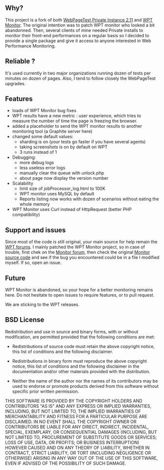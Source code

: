 Why?
-

This project is a fork of both [WebPageTest Private Instance 2.11](https://sites.google.com/a/webpagetest.org/docs/private-instances/releases/webpagetest-2-11) and [WPT Monitor](http://www.wptmonitor.org/). The original intention was to patch WPT monitor who looked a bit abandonned. Then, several clients of mine needed Private installs to monitor their front-end performances on a regular basis so I decided to provide a single package and give it access to anyone interested in Web Performance Monitoring.

Reliable ?
-

It's used currently in two major organizations running dozen of tests per minutes on dozen of pages.
Also, I tend to follow closely the WebPageTest upgrades.

Features
-

* loads of WPT Monitor bug fixes
* WPT results have a new metric : user experience, which tries to measure the number of time the page is freezing the browser.
* added a placeholder to send the WPT monitor results to another monitoring tool (a Graphite server here)
* changed some default values:
    * sharding is on (your tests go faster if you have several agents)
    * taking screenshots is on by default on WPT
    * 3 runs instead of 1
* Debugging:
    * more debug logs
    * less useless error logs
    * manually clear the queue with unlock.php
    * about page now display the version number
* Scalability
    * limit size of jobProcessor_log.html to 100K
    * WPT monitor uses MySQL by default
    * Reports listing now works with dozen of scenarios without eating the whole memory
* WPT Monitor uses Curl instead of HttpRequest (better PHP compatibility)


Support and issues
-

Since most of the code is still original, your main source for help remain the [WPT forums](http://www.webpagetest.org/forums/). I mainly patched the WPT Monitor project, so in case of trouble, first chek on the [Monitor forum](http://www.webpagetest.org/forums/forumdisplay.php?fid=22), then check the original [Monitor source code](http://code.webpagetest.org/listing.php?repname=WebPagetest&path=%2Ftrunk%2Fwww%2Fwptmonitor%2F&#acd403ebe86e0515da3b1856b1c217fa1) and see if the bug you encountered could be in a file I modified myself. If so, open an issue.

Future
-

WPT Monitor is abandoned, so your hope for a better monitoring remains here. Do not hesitate to open issues to require features, or to pull request.

We are sticking to the WPT releases.


BSD License
-

Redistribution and use in source and binary forms, with or without modification, are permitted provided that the
following conditions are met:

* Redistributions of source code must retain the above copyright notice, this list of conditions and the following
disclaimer.

* Redistributions in binary form must reproduce the above copyright notice, this list of conditions and the following
disclaimer in the documentation and/or other materials provided with the distribution.

* Neither the name of the author nor the names of its contributors may be used to endorse or promote products derived
from this software without specific prior written permission.

THIS SOFTWARE IS PROVIDED BY THE COPYRIGHT HOLDERS AND CONTRIBUTORS "AS IS" AND ANY EXPRESS OR IMPLIED WARRANTIES,
INCLUDING, BUT NOT LIMITED TO, THE IMPLIED WARRANTIES OF MERCHANTABILITY AND FITNESS FOR A PARTICULAR PURPOSE ARE
DISCLAIMED. IN NO EVENT SHALL THE COPYRIGHT OWNER OR CONTRIBUTORS BE LIABLE FOR ANY DIRECT, INDIRECT, INCIDENTAL,
SPECIAL, EXEMPLARY, OR CONSEQUENTIAL DAMAGES (INCLUDING, BUT NOT LIMITED TO, PROCUREMENT OF SUBSTITUTE GOODS OR
SERVICES; LOSS OF USE, DATA, OR PROFITS; OR BUSINESS INTERRUPTION) HOWEVER CAUSED AND ON ANY THEORY OF LIABILITY,
WHETHER IN CONTRACT, STRICT LIABILITY, OR TORT (INCLUDING NEGLIGENCE OR OTHERWISE) ARISING IN ANY WAY OUT OF THE USE
OF THIS SOFTWARE, EVEN IF ADVISED OF THE POSSIBILITY OF SUCH DAMAGE.